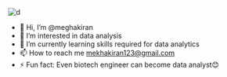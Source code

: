 


![d](https://github.com/meghakiran25/meghakiran25/assets/171676076/9361934d-a951-49d3-aa19-bfec656646ae)



- 👋 Hi, I’m @meghakiran
- 👀 I’m interested in data analysis
- 🌱 I’m currently learning skills required for data analytics
- 📫 How to reach me mekhakiran123@gmail.com
- ⚡ Fun fact: Even biotech engineer can become data analyst😊


